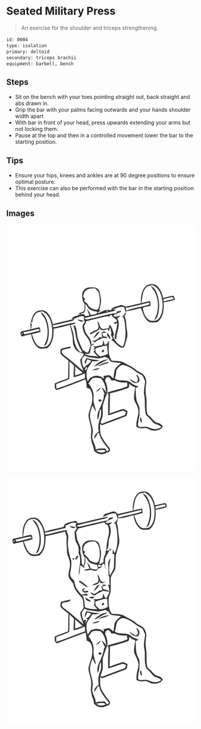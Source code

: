# Seated Military Press

> An exercise for the shoulder and triceps strengthening.

``` 
id: 0004 
type: isolation 
primary: deltoid 
secondary: triceps brachii 
equipment: barbell, bench 
``` 


## Steps


 - Sit on the bench with your toes pointing straight out, back straight and abs drawn in.
 - Grip the bar with your palms facing outwards and your hands shoulder width apart
 - With bar in front of your head, press upwards extending your arms but not locking them.
 - Pause at the top and then in a controlled movement lower the bar to the starting position.

## Tips


 - Ensure your hips, knees and ankles are at 90 degree positions to ensure optimal posture.
 - This exercise can also be performed with the bar in the starting position behind your head.

## Images

![](./../svg/0004-relaxation.svg "")

![](./../svg/0004-tension.svg "")

